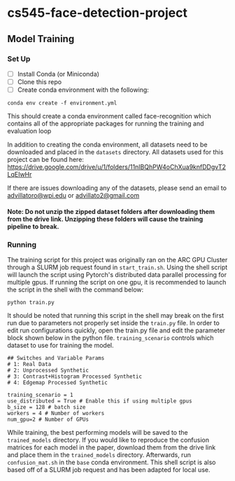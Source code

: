 # cs545-face-detection-project

## Model Training

### Set Up

- [ ] Install Conda (or Miniconda)
- [ ] Clone this repo
- [ ] Create conda environment with the following:
```
conda env create -f environment.yml
```
This should create a conda environment called face-recognition which contains all of the appropriate packages for running the training and evaluation loop

In addition to creating the conda environment, all datasets need to be downloaded and placed in the `datasets` directory. All datasets used for this project can be found here: https://drive.google.com/drive/u/1/folders/11nIBQhPW4oChXua9knfDDgvT2LqEIwHr

If there are issues downloading any of the datasets, please send an email to advillatoro@wpi.edu or advillato2@gmail.com

#### Note: Do not unzip the zipped dataset folders after downloading them from the drive link. Unzipping these folders will cause the training pipeline to break.  

### Running
The training script for this project was originally ran on the ARC GPU Cluster through a SLURM job request found in `start_train.sh`. Using the shell script will launch the script using Pytorch's distributed data parallel processing for multiple gpus. If running the script on one gpu, it is recommended to launch the script in the shell with the command below:
```
python train.py
```

It should be noted that running this script in the shell may break on the first run due to parameters not properly set inside the `train.py` file. In order to edit run configurations quickly, open the train.py file and edit the parameter block shown below in the python file. `training_scenario` controls which dataset to use for training the model.

```
## Switches and Variable Params
# 1: Real Data
# 2: Unprocessed Synthetic
# 3: Contrast+Histogram Processed Synthetic
# 4: Edgemap Processed Synthetic

training_scenario = 1 
use_distributed = True # Enable this if using multiple gpus
b_size = 128 # batch size
workers = 4 # Number of workers
num_gpu=2 # Number of GPUs
```

While training, the best performing models will be saved to the `trained_models` directory. If you would like to reproduce the confusion matrices for each model in the paper, download them from the drive link and place them in the `trained_models` directory. Afterwards, run `confusion_mat.sh` in the `base` conda environment. This shell script is also based off of a SLURM job request and has been adapted for local use.
